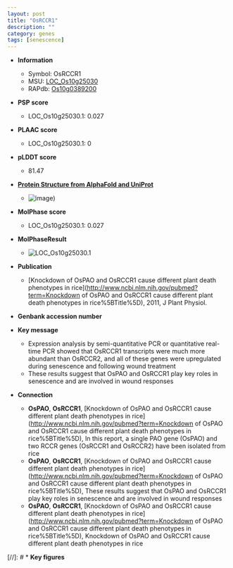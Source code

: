 ```yaml
---
layout: post
title: "OsRCCR1"
description: ""
category: genes
tags: [senescence]
---
```


* **Information**  
    + Symbol: OsRCCR1  
    + MSU: [LOC_Os10g25030](http://rice.plantbiology.msu.edu/cgi-bin/ORF_infopage.cgi?orf=LOC_Os10g25030)  
    + RAPdb: [Os10g0389200](http://rapdb.dna.affrc.go.jp/viewer/gbrowse_details/irgsp1?name=Os10g0389200)  

* **PSP score**  
    + LOC_Os10g25030.1: 0.027 

* **PLAAC score**  
    + LOC_Os10g25030.1: 0 

* **pLDDT score**
    + 81.47

* **[Protein Structure from AlphaFold and UniProt](https://www.uniprot.org/uniprotkb/Q338P6/entry#structure)**
    + ![image](https://ricepsp.github.io/images/Q3/AF-Q338P6-F1.png))

* **MolPhase score**
    + LOC_Os10g25030.1: 0.027

* **MolPhaseResult**
    + ![LOC_Os10g25030.1](https://ricepsp.github.io/pictures/LOC_Os10g/LOC_Os10g25030.1.png)

* **Publication**  
    + [Knockdown of OsPAO and OsRCCR1 cause different plant death phenotypes in rice](http://www.ncbi.nlm.nih.gov/pubmed?term=Knockdown of OsPAO and OsRCCR1 cause different plant death phenotypes in rice%5BTitle%5D), 2011, J Plant Physiol.

* **Genbank accession number**  

* **Key message**  
    + Expression analysis by semi-quantitative PCR or quantitative real-time PCR showed that OsRCCR1 transcripts were much more abundant than OsRCCR2, and all of these genes were upregulated during senescence and following wound treatment
    + These results suggest that OsPAO and OsRCCR1 play key roles in senescence and are involved in wound responses

* **Connection**  
    + __OsPAO__, __OsRCCR1__, [Knockdown of OsPAO and OsRCCR1 cause different plant death phenotypes in rice](http://www.ncbi.nlm.nih.gov/pubmed?term=Knockdown of OsPAO and OsRCCR1 cause different plant death phenotypes in rice%5BTitle%5D), In this report, a single PAO gene (OsPAO) and two RCCR genes (OsRCCR1 and OsRCCR2) have been isolated from rice
    + __OsPAO__, __OsRCCR1__, [Knockdown of OsPAO and OsRCCR1 cause different plant death phenotypes in rice](http://www.ncbi.nlm.nih.gov/pubmed?term=Knockdown of OsPAO and OsRCCR1 cause different plant death phenotypes in rice%5BTitle%5D), These results suggest that OsPAO and OsRCCR1 play key roles in senescence and are involved in wound responses
    + __OsPAO__, __OsRCCR1__, [Knockdown of OsPAO and OsRCCR1 cause different plant death phenotypes in rice](http://www.ncbi.nlm.nih.gov/pubmed?term=Knockdown of OsPAO and OsRCCR1 cause different plant death phenotypes in rice%5BTitle%5D), Knockdown of OsPAO and OsRCCR1 cause different plant death phenotypes in rice

[//]: # * **Key figures**  


